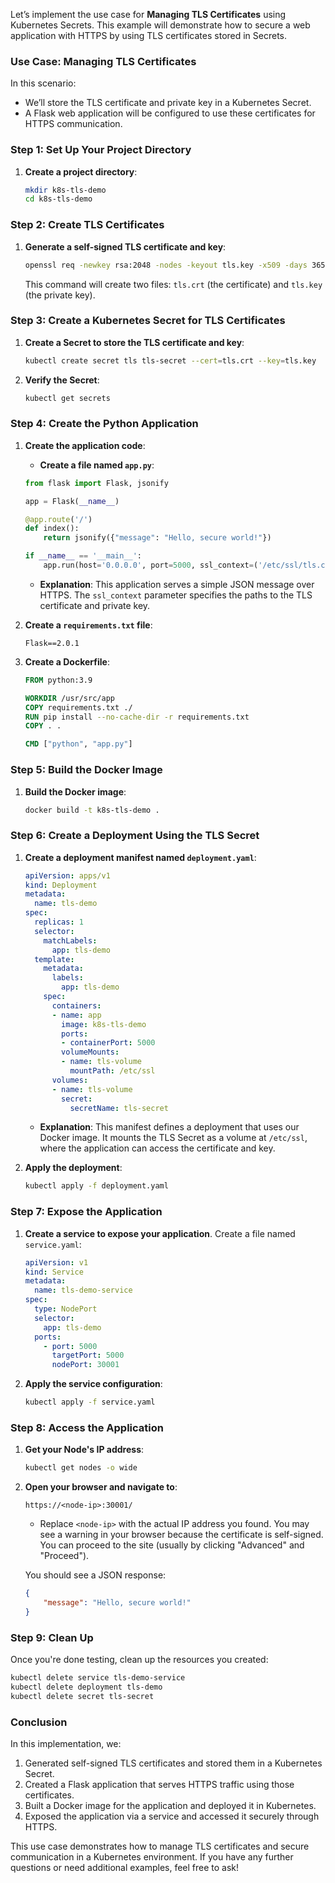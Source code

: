 Let’s implement the use case for **Managing TLS Certificates** using Kubernetes Secrets. This example will demonstrate how to secure a web application with HTTPS by using TLS certificates stored in Secrets.

### Use Case: Managing TLS Certificates

In this scenario:
- We’ll store the TLS certificate and private key in a Kubernetes Secret.
- A Flask web application will be configured to use these certificates for HTTPS communication.

### Step 1: Set Up Your Project Directory

1. **Create a project directory**:
   ```bash
   mkdir k8s-tls-demo
   cd k8s-tls-demo
   ```

### Step 2: Create TLS Certificates

1. **Generate a self-signed TLS certificate and key**:
   ```bash
   openssl req -newkey rsa:2048 -nodes -keyout tls.key -x509 -days 365 -out tls.crt -subj "/CN=localhost"
   ```

   This command will create two files: `tls.crt` (the certificate) and `tls.key` (the private key).

### Step 3: Create a Kubernetes Secret for TLS Certificates

1. **Create a Secret to store the TLS certificate and key**:
   ```bash
   kubectl create secret tls tls-secret --cert=tls.crt --key=tls.key
   ```

2. **Verify the Secret**:
   ```bash
   kubectl get secrets
   ```

### Step 4: Create the Python Application

1. **Create the application code**:
   - **Create a file named `app.py`**:
   ```python
   from flask import Flask, jsonify

   app = Flask(__name__)

   @app.route('/')
   def index():
       return jsonify({"message": "Hello, secure world!"})

   if __name__ == '__main__':
       app.run(host='0.0.0.0', port=5000, ssl_context=('/etc/ssl/tls.crt', '/etc/ssl/tls.key'))
   ```

   - **Explanation**: This application serves a simple JSON message over HTTPS. The `ssl_context` parameter specifies the paths to the TLS certificate and private key.

2. **Create a `requirements.txt` file**:
   ```
   Flask==2.0.1
   ```

3. **Create a Dockerfile**:
   ```dockerfile
   FROM python:3.9

   WORKDIR /usr/src/app
   COPY requirements.txt ./
   RUN pip install --no-cache-dir -r requirements.txt
   COPY . .

   CMD ["python", "app.py"]
   ```

### Step 5: Build the Docker Image

1. **Build the Docker image**:
   ```bash
   docker build -t k8s-tls-demo .
   ```

### Step 6: Create a Deployment Using the TLS Secret

1. **Create a deployment manifest named `deployment.yaml`**:
   ```yaml
   apiVersion: apps/v1
   kind: Deployment
   metadata:
     name: tls-demo
   spec:
     replicas: 1
     selector:
       matchLabels:
         app: tls-demo
     template:
       metadata:
         labels:
           app: tls-demo
       spec:
         containers:
         - name: app
           image: k8s-tls-demo
           ports:
           - containerPort: 5000
           volumeMounts:
           - name: tls-volume
             mountPath: /etc/ssl
         volumes:
         - name: tls-volume
           secret:
             secretName: tls-secret
   ```

   - **Explanation**: This manifest defines a deployment that uses our Docker image. It mounts the TLS Secret as a volume at `/etc/ssl`, where the application can access the certificate and key.

2. **Apply the deployment**:
   ```bash
   kubectl apply -f deployment.yaml
   ```

### Step 7: Expose the Application

1. **Create a service to expose your application**. Create a file named `service.yaml`:
   ```yaml
   apiVersion: v1
   kind: Service
   metadata:
     name: tls-demo-service
   spec:
     type: NodePort
     selector:
       app: tls-demo
     ports:
       - port: 5000
         targetPort: 5000
         nodePort: 30001
   ```

2. **Apply the service configuration**:
   ```bash
   kubectl apply -f service.yaml
   ```

### Step 8: Access the Application

1. **Get your Node's IP address**:
   ```bash
   kubectl get nodes -o wide
   ```

2. **Open your browser and navigate to**:
   ```
   https://<node-ip>:30001/
   ```
   - Replace `<node-ip>` with the actual IP address you found. You may see a warning in your browser because the certificate is self-signed. You can proceed to the site (usually by clicking "Advanced" and "Proceed").

   You should see a JSON response:
   ```json
   {
       "message": "Hello, secure world!"
   }
   ```

### Step 9: Clean Up

Once you're done testing, clean up the resources you created:

```bash
kubectl delete service tls-demo-service
kubectl delete deployment tls-demo
kubectl delete secret tls-secret
```

### Conclusion

In this implementation, we:
1. Generated self-signed TLS certificates and stored them in a Kubernetes Secret.
2. Created a Flask application that serves HTTPS traffic using those certificates.
3. Built a Docker image for the application and deployed it in Kubernetes.
4. Exposed the application via a service and accessed it securely through HTTPS.

This use case demonstrates how to manage TLS certificates and secure communication in a Kubernetes environment. If you have any further questions or need additional examples, feel free to ask!
